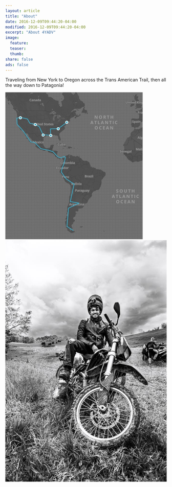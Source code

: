 ```yaml
---
layout: article
title: "About"
date: 2016-12-09T09:44:20-04:00
modified: 2016-12-09T09:44:20-04:00
excerpt: "About 4YADV"
image:
  feature:
  teaser:
  thumb:
share: false
ads: false
---
```


Traveling from New York to Oregon across the Trans American Trail, then all the way down to Patagonia!

<img src="/images/4yadvmap.jpg" alt="4yadv-map"/>

<img src="/images/jonathan-matthey-drz-black-white.jpg" alt="jonathan-matthey-drz-black-white"/>
